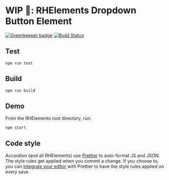 # WIP 🐣: RHElements Dropdown Button Element

[![Greenkeeper badge](https://badges.greenkeeper.io/RHElements/cp-tooltip.svg)](https://greenkeeper.io/)
[![Build Status](https://travis-ci.org/RHElements/rh-dropdown.svg?branch=master)](https://travis-ci.org/RHElements/cp-tooltip)

## Test

    npm run test

## Build

    npm run build

## Demo

From the RHElements root directory, run:

    npm start

## Code style

Accordion (and all RHElements) use [Prettier][prettier] to auto-format JS and JSON. The style rules get applied when you commit a change. If you choose to, you can [integrate your editor][prettier-ed] with Prettier to have the style rules applied on every save.

[prettier]: https://github.com/prettier/prettier/
[prettier-ed]: https://github.com/prettier/prettier/#editor-integration
[web-component-tester]: https://github.com/Polymer/web-component-tester
